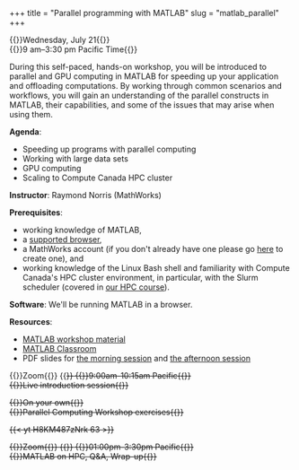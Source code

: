 +++
title = "Parallel programming with MATLAB"
slug = "matlab_parallel"
+++

{{<cor>}}Wednesday, July 21{{</cor>}}\
{{<cgr>}}9 am–3:30 pm Pacific Time{{</cgr>}}

<!-- 9-10 am Pacific Live Intro session -->
<!-- 10-1 pm Pacific Self learning (video and exercises) -->
<!-- 1-2:30 pm Pacific Live QA session -->

During this self-paced, hands-on workshop, you will be introduced to parallel and GPU computing in MATLAB for speeding
up your application and offloading computations. By working through common scenarios and workflows, you will gain an
understanding of the parallel constructs in MATLAB, their capabilities, and some of the issues that may arise when using
them.

**Agenda**:

- Speeding up programs with parallel computing
- Working with large data sets
- GPU computing
- Scaling to Compute Canada HPC cluster

**Instructor**: Raymond Norris (MathWorks)

**Prerequisites**:

- working knowledge of MATLAB,
- a [supported browser](https://www.mathworks.com/support/requirements/browser-requirements.html),
- a MathWorks account (if you don't already have one please go [here](https://www.mathworks.com/login) to create one), and
- working knowledge of the Linux Bash shell and familiarity with Compute Canada's HPC cluster environment, in
  particular, with the Slurm scheduler (covered in [our HPC course](../basics_hpc)).

**Software**: We'll be running MATLAB in a browser.

**Resources**:

<!-- - [Video tutorial](https://youtu.be/H8KM487zNrk) -->
- [MATLAB workshop material](https://drive.matlab.com/sharing/8bd444df-1344-429e-aa71-1da85bf81870)
- [MATLAB Classroom](https://www.mathworks.com/licensecenter/classroom/PC_3507600)
- PDF slides for [the morning session](../../slides/Parallel-Computing-Workshop-Part-I.pdf) and [the afternoon session](../../slides/Parallel-Computing-Workshop-Part-II.pdf)

<!-- All attendees will need a remote secure shell (SSH) client installed -->
<!-- on their computer in order to participate in the course exercises. On Windows we recommend -->
<!-- [the free Home Edition of MobaXterm](https://mobaxterm.mobatek.net/download.html). On Mac and Linux computers SSH is -->
<!-- usually pre-installed (try typing `ssh` in a terminal to make sure it is there). -->

{{<cor>}}Zoom{{</cor>}} {{<s>}} {{<cgr>}}9:00am-10:15am Pacific{{</cgr>}} \
{{<nolinktitle>}}Live introduction session{{</nolinktitle>}}

{{<cbr>}}On your own{{</cbr>}} \
{{<nolinktitle>}}Parallel Computing Workshop exercises{{</nolinktitle>}}

{{< yt H8KM487zNrk 63 >}}

{{<cor>}}Zoom{{</cor>}} {{<s>}} {{<cgr>}}01:00pm-3:30pm Pacific{{</cgr>}} \
{{<nolinktitle>}}MATLAB on HPC, Q&A, Wrap-up{{</nolinktitle>}}
